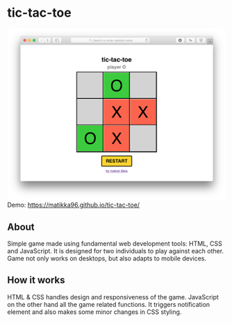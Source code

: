# tic-tac-toe
![Screenshot](screenshot.png)
Demo: https://matikka96.github.io/tic-tac-toe/
## About
Simple game made using fundamental web development tools: HTML, CSS and JavaScript. It is designed for two individuals to play against each other. Game not only works on desktops, but also adapts to mobile devices.

## How it works
HTML & CSS handles design and responsiveness of the game. JavaScript on the other hand all the game related functions. It triggers notification element and also makes some minor changes in CSS styling.

